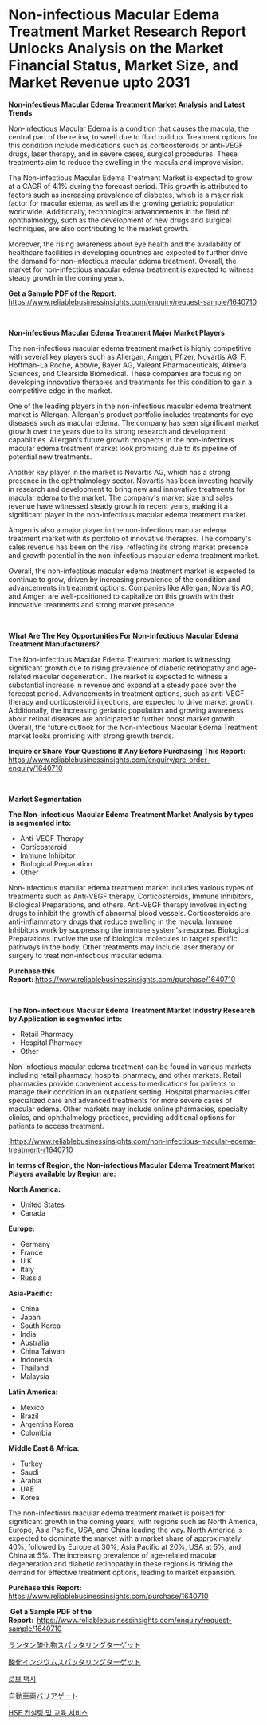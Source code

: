 <p><h1>Non-infectious Macular Edema Treatment Market Research Report Unlocks Analysis on the Market Financial Status, Market Size, and Market Revenue upto 2031</h1></p><p><strong>Non-infectious Macular Edema Treatment Market Analysis and Latest Trends</strong></p>
<p><p>Non-infectious Macular Edema is a condition that causes the macula, the central part of the retina, to swell due to fluid buildup. Treatment options for this condition include medications such as corticosteroids or anti-VEGF drugs, laser therapy, and in severe cases, surgical procedures. These treatments aim to reduce the swelling in the macula and improve vision.</p><p>The Non-infectious Macular Edema Treatment Market is expected to grow at a CAGR of 4.1% during the forecast period. This growth is attributed to factors such as increasing prevalence of diabetes, which is a major risk factor for macular edema, as well as the growing geriatric population worldwide. Additionally, technological advancements in the field of ophthalmology, such as the development of new drugs and surgical techniques, are also contributing to the market growth.</p><p>Moreover, the rising awareness about eye health and the availability of healthcare facilities in developing countries are expected to further drive the demand for non-infectious macular edema treatment. Overall, the market for non-infectious macular edema treatment is expected to witness steady growth in the coming years.</p></p>
<p><strong>Get a Sample PDF of the Report:&nbsp;</strong> <a href="https://www.reliablebusinessinsights.com/enquiry/request-sample/1640710">https://www.reliablebusinessinsights.com/enquiry/request-sample/1640710</a></p>
<p>&nbsp;</p>
<p><strong>Non-infectious Macular Edema Treatment Major Market Players</strong></p>
<p><p>The non-infectious macular edema treatment market is highly competitive with several key players such as Allergan, Amgen, Pfizer, Novartis AG, F. Hoffman-La Roche, AbbVie, Bayer AG, Valeant Pharmaceuticals, Alimera Sciences, and Clearside Biomedical. These companies are focusing on developing innovative therapies and treatments for this condition to gain a competitive edge in the market.</p><p>One of the leading players in the non-infectious macular edema treatment market is Allergan. Allergan's product portfolio includes treatments for eye diseases such as macular edema. The company has seen significant market growth over the years due to its strong research and development capabilities. Allergan's future growth prospects in the non-infectious macular edema treatment market look promising due to its pipeline of potential new treatments.</p><p>Another key player in the market is Novartis AG, which has a strong presence in the ophthalmology sector. Novartis has been investing heavily in research and development to bring new and innovative treatments for macular edema to the market. The company's market size and sales revenue have witnessed steady growth in recent years, making it a significant player in the non-infectious macular edema treatment market.</p><p>Amgen is also a major player in the non-infectious macular edema treatment market with its portfolio of innovative therapies. The company's sales revenue has been on the rise, reflecting its strong market presence and growth potential in the non-infectious macular edema treatment market.</p><p>Overall, the non-infectious macular edema treatment market is expected to continue to grow, driven by increasing prevalence of the condition and advancements in treatment options. Companies like Allergan, Novartis AG, and Amgen are well-positioned to capitalize on this growth with their innovative treatments and strong market presence.</p></p>
<p>&nbsp;</p>
<p><strong>What Are The Key Opportunities For Non-infectious Macular Edema Treatment Manufacturers?</strong></p>
<p><p>The Non-infectious Macular Edema Treatment market is witnessing significant growth due to rising prevalence of diabetic retinopathy and age-related macular degeneration. The market is expected to witness a substantial increase in revenue and expand at a steady pace over the forecast period. Advancements in treatment options, such as anti-VEGF therapy and corticosteroid injections, are expected to drive market growth. Additionally, the increasing geriatric population and growing awareness about retinal diseases are anticipated to further boost market growth. Overall, the future outlook for the Non-infectious Macular Edema Treatment market looks promising with strong growth trends.</p></p>
<p><strong>Inquire or Share Your Questions If Any Before Purchasing This Report:</strong> <a href="https://www.reliablebusinessinsights.com/enquiry/pre-order-enquiry/1640710">https://www.reliablebusinessinsights.com/enquiry/pre-order-enquiry/1640710</a></p>
<p>&nbsp;</p>
<p><strong>Market Segmentation</strong></p>
<p><strong>The Non-infectious Macular Edema Treatment Market Analysis by types is segmented into:</strong></p>
<p><ul><li>Anti-VEGF Therapy</li><li>Corticosteroid</li><li>Immune Inhibitor</li><li>Biological Preparation</li><li>Other</li></ul></p>
<p><p>Non-infectious macular edema treatment market includes various types of treatments such as Anti-VEGF therapy, Corticosteroids, Immune Inhibitors, Biological Preparations, and others. Anti-VEGF therapy involves injecting drugs to inhibit the growth of abnormal blood vessels. Corticosteroids are anti-inflammatory drugs that reduce swelling in the macula. Immune Inhibitors work by suppressing the immune system's response. Biological Preparations involve the use of biological molecules to target specific pathways in the body. Other treatments may include laser therapy or surgery to treat non-infectious macular edema.</p></p>
<p><strong>Purchase this Report:&nbsp;</strong><a href="https://www.reliablebusinessinsights.com/purchase/1640710">https://www.reliablebusinessinsights.com/purchase/1640710</a></p>
<p>&nbsp;</p>
<p><strong>The Non-infectious Macular Edema Treatment Market Industry Research by Application is segmented into:</strong></p>
<p><ul><li>Retail Pharmacy</li><li>Hospital Pharmacy</li><li>Other</li></ul></p>
<p><p>Non-infectious macular edema treatment can be found in various markets including retail pharmacy, hospital pharmacy, and other markets. Retail pharmacies provide convenient access to medications for patients to manage their condition in an outpatient setting. Hospital pharmacies offer specialized care and advanced treatments for more severe cases of macular edema. Other markets may include online pharmacies, specialty clinics, and ophthalmology practices, providing additional options for patients to access treatment.</p></p>
<p><a href="https://www.reliablebusinessinsights.com/non-infectious-macular-edema-treatment-r1640710">&nbsp;https://www.reliablebusinessinsights.com/non-infectious-macular-edema-treatment-r1640710</a></p>
<p><strong>In terms of Region, the Non-infectious Macular Edema Treatment Market Players available by Region are:</strong></p>
<p>
    <p> <strong> North America: </strong>
        <ul>
            <li>United States</li>
            <li>Canada</li>
        </ul>
        </p> 
    <p> <strong> Europe: </strong>
        <ul>
            <li>Germany</li>
            <li>France</li>
            <li>U.K.</li>
            <li>Italy</li>
            <li>Russia</li>
        </ul>
        </p> 
    <p> <strong> Asia-Pacific: </strong>
        <ul>
            <li>China</li>
            <li>Japan</li>
            <li>South Korea</li>
            <li>India</li>
            <li>Australia</li>
            <li>China Taiwan</li>
            <li>Indonesia</li>
            <li>Thailand</li>
            <li>Malaysia</li>
        </ul>
        </p> 
    <p> <strong> Latin America: </strong>
        <ul>
            <li>Mexico</li>
            <li>Brazil</li>
            <li>Argentina Korea</li>
            <li>Colombia</li>
        </ul>
        </p> 
    <p> <strong> Middle East & Africa: </strong>
        <ul>
            <li>Turkey</li>
            <li>Saudi</li>
            <li>Arabia</li>
            <li>UAE</li>
            <li>Korea</li>
        </ul>
    </p>
    </p>
<p><p>The non-infectious macular edema treatment market is poised for significant growth in the coming years, with regions such as North America, Europe, Asia Pacific, USA, and China leading the way. North America is expected to dominate the market with a market share of approximately 40%, followed by Europe at 30%, Asia Pacific at 20%, USA at 5%, and China at 5%. The increasing prevalence of age-related macular degeneration and diabetic retinopathy in these regions is driving the demand for effective treatment options, leading to market expansion.</p></p>
<p><strong>Purchase this Report: </strong><a href="https://www.reliablebusinessinsights.com/purchase/1640710">https://www.reliablebusinessinsights.com/purchase/1640710</a></p>
<p>&nbsp;<strong>Get a Sample PDF of the Report:&nbsp;&nbsp;</strong><a href="https://www.reliablebusinessinsights.com/enquiry/request-sample/1640710">https://www.reliablebusinessinsights.com/enquiry/request-sample/1640710</a></p>
<p><strong></strong></p>
<p><p><a href="https://github.com/RudySimonis2023/Market-Research-Report-List-1/blob/main/166863193716.md">ランタン酸化物スパッタリングターゲット</a></p><p><a href="https://github.com/mm14022023/Market-Research-Report-List-1/blob/main/915508793715.md">酸化インジウムスパッタリングターゲット</a></p><p><a href="https://github.com/vsckjg50460/Market-Research-Report-List-2/blob/main/187392882766.md">로보 택시</a></p><p><a href="https://medium.com/@chloekessler01/%E8%87%AA%E5%8B%95%E8%BB%8A%E9%9A%9C%E5%AE%B3%E3%83%90%E3%83%AA%E3%82%A2%E3%82%B2%E3%83%BC%E3%83%88%E5%B8%82%E5%A0%B4%E3%81%AE%E8%A6%8F%E6%A8%A1-cagr-%E3%83%88%E3%83%AC%E3%83%B3%E3%83%89-2024-2030-dddfe32d1209">自動車両バリアゲート</a></p><p><a href="https://github.com/GabrielBlanda5656/Market-Research-Report-List-2/blob/main/998901382767.md">HSE 컨설팅 및 교육 서비스</a></p></p>